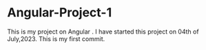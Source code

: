# Angular-Project-1
This is my project on Angular .
I have started this project on 04th of July,2023.
This is my first commit.
